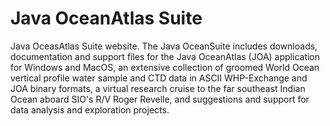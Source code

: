 # Java OceanAtlas Suite
Java OceasAtlas Suite website. The Java OceanSuite includes downloads, documentation and support files for the Java OceanAtlas (JOA) application for Windows and MacOS, an extensive collection of groomed World Ocean vertical profile water sample and CTD data in ASCII WHP-Exchange and JOA binary formats, a virtual research cruise to the far southeast Indian Ocean aboard SIO's R/V Roger Revelle, and suggestions and support for data analysis and exploration projects.
